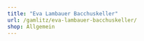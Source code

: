 ```yaml
---
title: "Eva Lambauer Bacchuskeller"
url: /gamlitz/eva-lambauer-bacchuskeller/
shop: Allgemein
---
```

